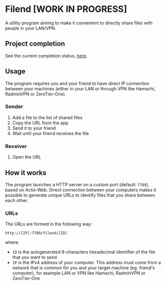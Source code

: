 # Filend [WORK IN PROGRESS]

A utility program aiming to make it convenient to directly share files with people in your LAN/VPN.

## Project completion

See the current completion status, [here](PROJECT_PLAN.md).

## Usage

The program requires you and your friend to have direct IP connection between your machines (either in your LAN or through VPN like Hamachi, RadminVPN or ZeroTier-One).

### Sender

1. Add a file to the list of shared files
2. Copy the URL from the app
3. Send it to your friend
4. Wait until your friend receives the file

### Receiver

1. Open the URL

## How it works

The program launches a HTTP server on a custom port (default: `7789`), based on Actix-Web.
Direct connection between your computers makes it possible to generate unique URLs to identify files that you share between each other.

### URLs

The URLs are formed in the following way:

`http://[IP]:7789/filend/[ID]`

where:

* `ID` is the autogenerated 8-characters hexadecimal identifier of the file that you want to send
* `IP` is the IPv4 address of your computer. This address must come from a network that is common for you and your target machine (eg. friend's computer), for example LAN or VPN like Hamachi, RadminVPN or ZeroTier-One
